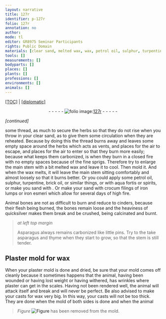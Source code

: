 ```yaml
---
layout: narrative
title: 127r
identifier: p-127r
folio: 127r
annotation: no
author:
mode: tl
editor: GR8975 Seminar Participants
rights: Public Domain
materials: [clear sand, melted wax, wax, petrol oil, sulphur, turpentine, brick oil, aqua fortis, spirits, sand, crocum filings, iron lumps, iron esmeri, quicksilver, Plaster, plaster]
tools: []
measurements: []
bodyparts: []
places: []
plants: []
professions: []
environments: []
animals: []
---
```


<p><a href="{{ site.baseurl }}/translation/">[TOC]</a> | <a href="{{ site.baseurl }}/texts/p-127r_tc/">[diplomatic]</a></p><div class="folio" align="center">- - - - - <a href="http://gallica.bnf.fr/ark:/12148/btv1b10500001g/f259.image" target="_blank"><img src="https://cu-mkp.github.io/2017-workshop-edition/assets/photo-icon.png" alt="folio image: " style="display:inline-block; margin-bottom:-3px;"/>127r</a> - - - - - </div>  
 
*[continued]*
  
some thread, as much to secure the herbs so that they do not rise when you throw in your <span class="m">clear sand</span>, as to give them some circulation when they are reheated. Because by doing this the thread burns away and leaves some empty space around the herbs which acts as vents, and places for the air to escape, and places for the air to enter so that they burn more easily; because what keeps them carbonized, is when they burn in a closed fire with no empty spaces because of the fine sprigs. Therefore try to enlarge the main stem with a bit <span class="m">melted wax</span> and leave it to cool. Then mold it. And when the <span class="m">wax</span> melts, it will leave the main stem sitting comfortably and almost loosely so that it burns better. Or you could apply some <span class="m">petrol oil</span>, <span class="m">sulphur</span>, <span class="m">turpentine</span>, <span class="m">brick oil</span>, or similar things, or with <span class="m">aqua fortis</span> or <span class="m">spirits</span>, or make you <span class="m">sand</span> with . Or make your <span class="m">sand</span> with <span class="m">crocum filings</span> of <span class="m">iron lumps</span> or <span class="m">iron esmeri</span> which allow for several days of high fire.
 
Animal bones are not as difficult to burn and reduce to cinders, because their flesh being burned, the bones remain loose and the heaviness of <span class="m">quicksilver</span> makes them break and be crushed, being calcinated and burnt.
 
> *at left top margin*
> 
> 
>   Asparagus always remains carbonized like little pins. Try to the take asparagus and thyme when they start to grow, so that the stem is still tender.
 
 
  

## <span class="m">Plaster</span> mold for <span class="m">wax</span>

 
When your <span class="m">plaster</span> mold is done and dried, be sure that your mold comes off cleanly because it sometimes happens that the animal, having been wounded or having lost weight or having withered, has wrinkles where <span class="m">plaster</span> can get in the scales. Having not been rendered well, the animal will attack itself and break and will never be perfect. Be also advised to make your casts for <span class="m">wax</span> very big. In this way, your casts will not be too thick. They are done when the mold of both sides is done and when the animal 
> *Figure*
> <a href="https://drive.google.com/open?id=0B9-oNrvWdlO5ZFFkT3I4Vmx2em8" target="_blank"><img src="https://cu-mkp.github.io/GR8975-edition/assets/photo-icon.png" alt="Figure" style="display:inline-block; margin-bottom:-3px;"/></a>
 has been removed from the mold.
 
